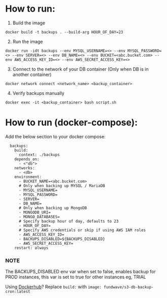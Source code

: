 How to run:
==========

1. Build the image

`docker build -t backups . --build-arg HOUR_OF_DAY=23`

2. Run the image

```
docker run -idt backups --env MYSQL_USERNAME=<> --env MYSQL_PASSWORD=<> --env SERVER=<> --env DB_NAME=<> --env BUCKET=<abc.bucket.com> --env AWS_ACCESS_KEY_ID=<> --env AWS_SECRET_ACCESS_KEY=<>
```

3. Connect to the network of your DB container (Only when DB is in another container)

`docker network connect <network_name> <backup_container>`

4. Verify backups manually

`docker exec -it <backup_container> bash script.sh`


How to run (docker-compose):
==========================

Add the below section to your docker compose:

```
  backups:
    build:
      context: ./backups
    depends_on:
      - <"db">
    networks:
      - <db>
    environment:
      - BUCKET_NAME=<abc.bucket.com>
      # Only when backing up MYSQL / MariaDB
      - MYSQL_USERNAME=
      - MYSQL_PASSWORD=
      - SERVER=
      - DB_NAME=
      # Only when backing up MongoDB
      - MONGODB_URI=
      - MONGO_DATABASES=
      # Specify backup hour of day, defaults to 23
      - HOUR_OF_DAY=      
      # Specify AWS credentials or skip if using AWS IAM roles 
      - AWS_ACCESS_KEY_ID=
      - BACKUPS_DISABLED=${BACKUPS_DISABLED}
      - AWS_SECRET_ACCESS_KEY=   
    restart: always
```

### NOTE

The BACKUPS_DISABLED env var when set to false, enables backup for PROD instances, this var is set to true for other instances eg, TRIAL

Using [Dockerhub](https://hub.docker.com/r/fundwave/s3-db-backup-cron)? Replace `build:` with `image: fundwave/s3-db-backup-cron:latest`
